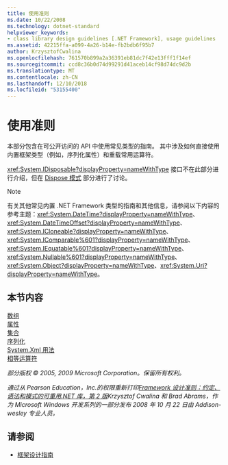 ```yaml
---
title: 使用准则
ms.date: 10/22/2008
ms.technology: dotnet-standard
helpviewer_keywords:
- class library design guidelines [.NET Framework], usage guidelines
ms.assetid: 42215ffa-a099-4a26-b14e-fb2bdb6f95b7
author: KrzysztofCwalina
ms.openlocfilehash: 761570b899a2a36391eb81dc7f42e13fff1f14ef
ms.sourcegitcommit: ccd8c36b0d74d99291d41aceb14cf98d74dc9d2b
ms.translationtype: MT
ms.contentlocale: zh-CN
ms.lasthandoff: 12/10/2018
ms.locfileid: "53155400"
---
```

# <a name="usage-guidelines"></a>使用准则

本部分包含在可公开访问的 API 中使用常见类型的指南。 其中涉及如何直接使用内置框架类型（例如，序列化属性）和重载常用运算符。
  
<xref:System.IDisposable?displayProperty=nameWithType> 接口不在此部分进行介绍，但在 [Dispose 模式](../../../docs/standard/design-guidelines/dispose-pattern.md) 部分进行了讨论。

> [!NOTE]
> 有关其他常见内置 .NET Framework 类型的指南和其他信息，请参阅以下内容的参考主题：<xref:System.DateTime?displayProperty=nameWithType>、<xref:System.DateTimeOffset?displayProperty=nameWithType>、<xref:System.ICloneable?displayProperty=nameWithType>、<xref:System.IComparable%601?displayProperty=nameWithType>、<xref:System.IEquatable%601?displayProperty=nameWithType>、<xref:System.Nullable%601?displayProperty=nameWithType>、<xref:System.Object?displayProperty=nameWithType>、<xref:System.Uri?displayProperty=nameWithType>。

## <a name="in-this-section"></a>本节内容

[数组](arrays.md)  
[属性](attributes.md)  
[集合](guidelines-for-collections.md)  
[序列化](serialization.md)  
[System.Xml 用法](system-xml-usage.md)  
[相等运算符](equality-operators.md)  

*部分版权 © 2005, 2009 Microsoft Corporation。保留所有权利。*

*通过从 Pearson Education，Inc.的权限重新打印[Framework 设计准则：约定、 语法和模式的可重用.NET 库，第 2 版](https://www.informit.com/store/framework-design-guidelines-conventions-idioms-and-9780321545619)Krzysztof Cwalina 和 Brad Abrams，作为 Microsoft Windows 开发系列的一部分发布 2008 年 10 月 22 日由 Addison-wesley 专业人员。*
  
## <a name="see-also"></a>请参阅

- [框架设计指南](../../../docs/standard/design-guidelines/index.md)
